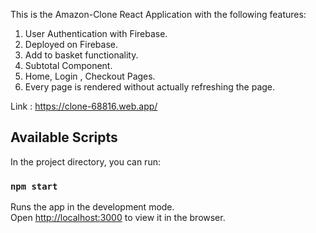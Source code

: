 This is the Amazon-Clone React Application with the following features:
  1. User Authentication with Firebase.
  2. Deployed on Firebase.
  3. Add to basket functionality.
  4. Subtotal Component.
  5. Home, Login , Checkout Pages.
  6. Every page is rendered without actually refreshing the page.
  
Link : https://clone-68816.web.app/

## Available Scripts

In the project directory, you can run:

### `npm start`

Runs the app in the development mode.<br />
Open [http://localhost:3000](http://localhost:3000) to view it in the browser.

